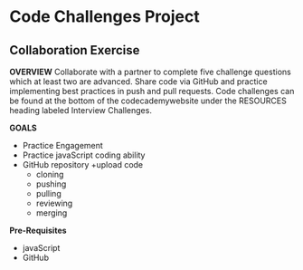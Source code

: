 # Code Challenges Project
## Collaboration Exercise 
**OVERVIEW**
Collaborate with a partner to complete five challenge questions which at least two are advanced. Share code via GitHub and practice implementing best practices in push and pull requests. Code challenges can be found at the bottom of the codecademywebsite under the RESOURCES heading labeled Interview Challenges. 

**GOALS**
+ Practice Engagement
+ Practice javaScript coding ability
+ GitHub repository
    +upload code
    + cloning
    + pushing
    + pulling
    + reviewing
    + merging

**Pre-Requisites**
+ javaScript
+ GitHub
